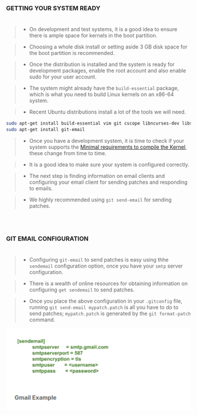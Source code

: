 ### GETTING YOUR SYSTEM READY
#
> - On development and test systems, it is a good idea to ensure there is ample space for kernels
    in the boot partition.

> - Choosing a whole disk install or setting aside 3 GB disk space for the boot partition is
    recommended.

> - Once the distribution is installed and the system is ready for development packages, enable
    the root account and also enable sudo for your user account.

> - The system might already have the `build-essential` package, which is what you need to build
    Linux kernels on an x86-64 system.

> - Recent Ubuntu distributions install a lot of the tools we will need.

```bash
sudo apt-get install build-essential vim git cscope libncurses-dev libssl-dev bison flex
sudo apt-get install git-email
```

> - Once you have a development system, it is time to check if your system supports the [Minimal requirements to compile the Kernel](https://www.kernel.org/doc/html/latest/process/changes.html), these change from time to time.

> - It is a good idea to make sure your system is configured correctly.

> - The next step is finding information on email clients and configuring your email client for
    sending patches and responding to emails.

> - We highly recommended using `git send-email` for sending patches.

<br />
<br />



### GIT EMAIL CONFIGURATION
#
> - Configuring `git-email` to send patches is easy using thhe `sendemail` configuration option, once you have
    your `smtp` server configuration.

> - There is a wealth of online resources for obtaining information on configuring `get sendemail` to send
    patches.

> - Once you place the above configuration in your `.gitconfig` file, running `git send-email mypatch.patch` is
    all you have to do to send patches; `mypatch.patch` is generated by the `git format-patch` command.

![Git Configuration](./image-email-configuration.png)
